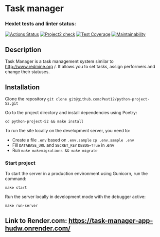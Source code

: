 # Task manager


### Hexlet tests and linter status:
[![Actions Status](https://github.com/Pest12/python-project-52/actions/workflows/hexlet-check.yml/badge.svg)](https://github.com/Pest12/python-project-52/actions)
[![Project2 check](https://github.com/Pest12/python-project-52/actions/workflows/project4-test.yml/badge.svg)](https://github.com/Pest12/python-project-52/actions/worklows/project4-test.yml)
[![Test Coverage](https://api.codeclimate.com/v1/badges/e6688c17537f23e525e7/test_coverage)](https://codeclimate.com/github/Pest12/python-project-52/test_coverage)
[![Maintainability](https://api.codeclimate.com/v1/badges/e6688c17537f23e525e7/maintainability)](https://codeclimate.com/github/Pest12/python-project-52/maintainability)

## Description


Task Manager is a task management system similar to http://www.redmine.org /. It allows you to set tasks, assign performers and change their statuses.


## Installation


Clone the repository `git clone git@github.com:Pest12/python-project-52.git` 


Go to the project directory and install dependencies using Poetry:

`cd python-project-52 && make install`


To run the site locally on the development server, you need to:
- Create a file `.env` based on `.env.sample` `cp .env.sample .env`
- Fill `DATABASE_URL` and `SECRET_KEY` `DEBUG=True` in .env
- Run `make makemigrations && make migrate`


### Start project

To start the server in a production environment using Gunicorn, run the command:

`make start`

Run the server locally in development mode with the debugger active:

`make run-server`


## Link to Render.com: https://task-manager-app-hudw.onrender.com/